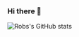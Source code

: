 ### Hi there 👋

![Robs's GitHub stats](https://github-readme-stats.vercel.app/api?username=robsonmatos1989_icons=true&theme=transparent)
